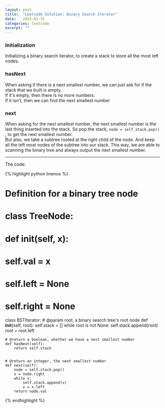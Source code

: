```yaml
---
layout: post
title:  "Leetcode Solution: Binary Search Iterator"
date:   2015-03-31
categories: leetcode
excerpt: ""
---
```


### Initialization
Initializing a binary search iterator, to create a stack to store all the most left nodes.

### hasNext
When asking if there is a next smallest number, we can just ask for if the stack that we built is empty.  
If it's empty, then there is no more numbers.  
If it isn't, then we can find the next smallest number

### next
When asking for the next smallest number, the next smallest number is the last thing inserted into the stack. So pop the stack, `node = self.stack.pop()` , to get the next smallest number.  
But also, we take a subtree rooted at the right child of the node. And keep all the left most nodes of the subtree into our stack. This way, we are able to scanning the binary tree and always output the next smallest number.

--------
The code:  

{% highlight python linenos %}

# Definition for a  binary tree node
# class TreeNode:
#     def __init__(self, x):
#         self.val = x
#         self.left = None
#         self.right = None

class BSTIterator:
    # @param root, a binary search tree's root node
    def __init__(self, root):
        self.stack = []
        while root is not None:
            self.stack.append(root)
            root = root.left


    # @return a boolean, whether we have a next smallest number
    def hasNext(self):
        return self.stack


    # @return an integer, the next smallest number
    def next(self):
        node = self.stack.pop()
        x = node.right
        while x:
            self.stack.append(x)
            x = x.left
        return node.val
{% endhighlight %}
